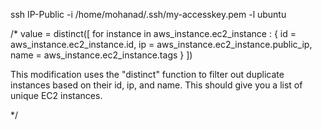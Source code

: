 
ssh IP-Public -i /home/mohanad/.ssh/my-accesskey.pem -l ubuntu


/* 
 value       = distinct([
    for instance in aws_instance.ec2_instance :
    {
      id   = aws_instance.ec2_instance.id,
      ip   = aws_instance.ec2_instance.public_ip,
      name = aws_instance.ec2_instance.tags
    }
  ])

This modification uses the "distinct" function to filter out duplicate instances based on their id, ip, and name. 
This should give you a list of unique EC2 instances.

*/